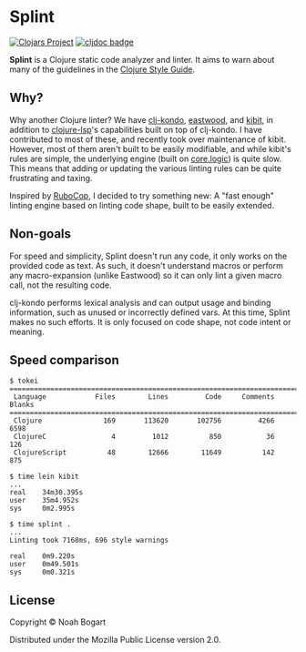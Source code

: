 # Splint

[![Clojars Project](https://img.shields.io/clojars/v/io.github.noahtheduke/splint.svg)](https://clojars.org/io.github.noahtheduke/splint)
[![cljdoc badge](https://cljdoc.org/badge/io.github.noahtheduke/splint)](https://cljdoc.org/d/io.github.noahtheduke/splint)

**Splint** is a Clojure static code analyzer and linter. It aims to warn about many of
the guidelines in the [Clojure Style Guide][style guide].

[style guide]: https://guide.clojure.style

## Why?

Why another Clojure linter? We have [clj-kondo][clj-kondo], [eastwood][eastwood], and
[kibit][kibit], in addition to [clojure-lsp][clojure-lsp]'s capabilities built on top of
clj-kondo. I have contributed to most of these, and recently took over maintenance of
kibit. However, most of them aren't built to be easily modifiable, and while kibit's
rules are simple, the underlying engine (built on [core.logic][core.logic]) is quite
slow. This means that adding or updating the various linting rules can be quite
frustrating and taxing.

Inspired by [RuboCop][rubocop], I decided to try something new: A "fast enough" linting
engine based on linting code shape, built to be easily extended.

[clj-kondo]: https://github.com/clj-kondo/clj-kondo
[eastwood]: https://github.com/jonase/eastwood
[kibit]: https://github.com/clj-commons/kibit
[clojure-lsp]: https://clojure-lsp.io/
[core.logic]: https://github.com/clojure/core.logic
[rubocop]: https://rubocop.org/

## Non-goals

For speed and simplicity, Splint doesn't run any code, it only works on the provided
code as text. As such, it doesn't understand macros or perform any macro-expansion
(unlike Eastwood) so it can only lint a given macro call, not the resulting code.

clj-kondo performs lexical analysis and can output usage and binding information, such
as unused or incorrectly defined vars. At this time, Splint makes no such efforts. It is
only focused on code shape, not code intent or meaning.

## Speed comparison

```
$ tokei
===============================================================================
 Language            Files        Lines         Code     Comments       Blanks
===============================================================================
 Clojure               169       113620       102756         4266         6598
 ClojureC                4         1012          850           36          126
 ClojureScript          48        12666        11649          142          875

$ time lein kibit
...
real    34m30.395s
user    35m4.952s
sys     0m2.995s

$ time splint .
...
Linting took 7168ms, 696 style warnings

real    0m9.220s
user    0m49.501s
sys     0m0.321s
```

## License

Copyright © Noah Bogart

Distributed under the Mozilla Public License version 2.0.
